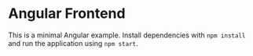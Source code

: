 # Angular Frontend

This is a minimal Angular example. Install dependencies with `npm install` and run the application using `npm start`.
